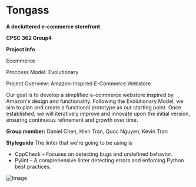# Tongass
**A decluttered e-commerce storefront.**

**CPSC 362 Group4**

**Project Info**

Ecommerce

Proccess Model: Evolutionary

Project Overview: Amazon-Inspired E-Commerce Webstore

Our goal is to develop a simplified e-commerce webstore inspired by Amazon's design and functionality. Following the Evolutionary Model, we aim to plan and create a functional prototype as our starting point. Once established, we will iteratively improve and innovate upon the initial version, ensuring continuous refinement and growth over time.

**Group member:**
Daniel Chen, Hien Tran, Quoc Nguyen, Kevin Tran

**Styleguide**
The linter that we're going to be using is 
* CppCheck – Focuses on detecting bugs and undefined behavior.
* Pylint – A comprehensive linter detecting errors and enforcing Python best practices.

 ![Image](https://github.com/user-attachments/assets/3850eed1-bf86-40a6-ac04-ee548340e83c)
